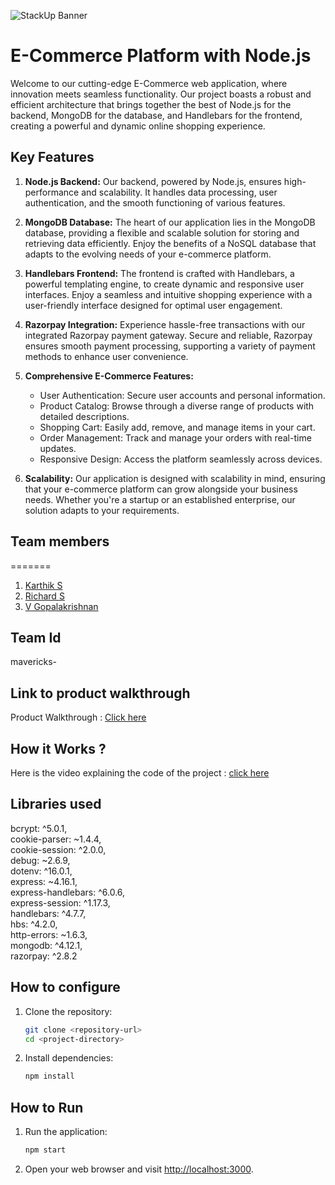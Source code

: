 ![StackUp Banner](https://v5.airtableusercontent.com/v2/22/22/1699027200000/ArXFSY-xSOH8fZOwFM4jDg/3GRwwipT9F8XsD2iivnexRi9lVRgvIj1MS5Tw4Mm1Vy-JsK8W1Yy4sFB79YJMWPjZNjgfHI9TJfQY1sx3041vZ2EnxkAyknrxR3pG_h9CxVQwh9PhAjOrA8ujVcp5tqnSVfmcQPlEwovlJvFFF-NXQ/eMDdtS3Z9zkGkexNaC-64FCLnAIa0xtT8xjJKSJo66w)
# E-Commerce Platform with Node.js

Welcome to our cutting-edge E-Commerce web application, where innovation meets seamless functionality. Our project boasts a robust and efficient architecture that brings together the best of Node.js for the backend, MongoDB for the database, and Handlebars for the frontend, creating a powerful and dynamic online shopping experience.

## Key Features

1. **Node.js Backend:** Our backend, powered by Node.js, ensures high-performance and scalability. It handles data processing, user authentication, and the smooth functioning of various features.

2. **MongoDB Database:** The heart of our application lies in the MongoDB database, providing a flexible and scalable solution for storing and retrieving data efficiently. Enjoy the benefits of a NoSQL database that adapts to the evolving needs of your e-commerce platform.

3. **Handlebars Frontend:** The frontend is crafted with Handlebars, a powerful templating engine, to create dynamic and responsive user interfaces. Enjoy a seamless and intuitive shopping experience with a user-friendly interface designed for optimal user engagement.

4. **Razorpay Integration:** Experience hassle-free transactions with our integrated Razorpay payment gateway. Secure and reliable, Razorpay ensures smooth payment processing, supporting a variety of payment methods to enhance user convenience.

5. **Comprehensive E-Commerce Features:**
   - User Authentication: Secure user accounts and personal information.
   - Product Catalog: Browse through a diverse range of products with detailed descriptions.
   - Shopping Cart: Easily add, remove, and manage items in your cart.
   - Order Management: Track and manage your orders with real-time updates.
   - Responsive Design: Access the platform seamlessly across devices.

6. **Scalability:** Our application is designed with scalability in mind, ensuring that your e-commerce platform can grow alongside your business needs. Whether you're a startup or an established enterprise, our solution adapts to your requirements.

## Team members
=======
1. [Karthik S](https://github.com/whitewolf3K)
2. [Richard S](https://github.com/richardshaju)
3. [V Gopalakrishnan](https://github.com/gopalkrishnan2005)

## Team Id
mavericks-
## Link to product walkthrough
Product Walkthrough : [Click here](https://drive.google.com/file/d/1ZhX1VL5089ol7eMhRWLXnpBqufFCvfqS/view?usp=sharing)
## How it Works ?
Here is the video explaining the code of the project : [click here](https://drive.google.com/file/d/1OEx9IDKQgomb0w-tRU6TYfyWxHvDK93f/view?usp=sharing)
## Libraries used
bcrypt: ^5.0.1,<br>
cookie-parser: ~1.4.4,<br>
cookie-session: ^2.0.0,<br>
debug: ~2.6.9,<br>
dotenv: ^16.0.1,<br>
express: ~4.16.1,<br>
express-handlebars: ^6.0.6,<br>
express-session: ^1.17.3,<br>
handlebars: ^4.7.7,<br>
hbs: ^4.2.0,<br>
http-errors: ~1.6.3,<br>
mongodb: ^4.12.1,<br>
razorpay: ^2.8.2<br>
    
## How to configure
1. Clone the repository:
 
    ```bash
    git clone <repository-url>
    cd <project-directory>
    ```

2. Install dependencies:

    ```bash
    npm install
    ```
## How to Run
1. Run the application:

    ```bash
    npm start
    ```

2. Open your web browser and visit [http://localhost:3000](http://localhost:3000).

